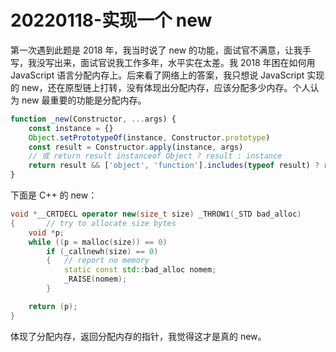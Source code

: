 # 20220118-实现一个 new

第一次遇到此题是 2018 年，我当时说了 new 的功能，面试官不满意，让我手写，我没写出来，面试官说我工作多年，水平实在太差。我 2018 年困在如何用 JavaScript 语言分配内存上。后来看了网络上的答案，我只想说 JavaScript 实现的 new，还在原型链上打转，没有体现出分配内存，应该分配多少内存。个人认为 new 最重要的功能是分配内存。

```JavaScript
function _new(Constructor, ...args) {
	const instance = {}
	Object.setPrototypeOf(instance, Constructor.prototype)
	const result = Constructor.apply(instance, args)
	// 或 return result instanceof Object ? result : instance
	return result && ['object', 'function'].includes(typeof result) ? result : instance
}
```

下面是 C++ 的 new：


```C++
void *__CRTDECL operator new(size_t size) _THROW1(_STD bad_alloc)
{       // try to allocate size bytes
	void *p;
	while ((p = malloc(size)) == 0)
        if (_callnewh(size) == 0)
        {   // report no memory
        	static const std::bad_alloc nomem;
        	_RAISE(nomem);
        }

	return (p);
}
```

体现了分配内存，返回分配内存的指针，我觉得这才是真的 new。




























